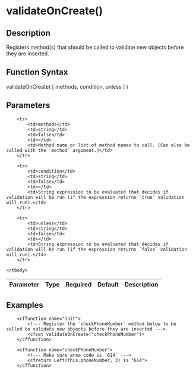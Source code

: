 # validateOnCreate()

## Description
Registers method(s) that should be called to validate new objects before they are inserted.

## Function Syntax
validateOnCreate( [ methods, condition, unless ] )


## Parameters
<table>
	<thead>
		<tr>
			<th>Parameter</th>
			<th>Type</th>
			<th>Required</th>
			<th>Default</th>
			<th>Description</th>
		</tr>
	</thead>
	<tbody>
		
		<tr>
			<td>methods</td>
			<td>string</td>
			<td>false</td>
			<td></td>
			<td>Method name or list of method names to call. (Can also be called with the `method` argument.)</td>
		</tr>
		
		<tr>
			<td>condition</td>
			<td>string</td>
			<td>false</td>
			<td></td>
			<td>String expression to be evaluated that decides if validation will be run (if the expression returns `true` validation will run).</td>
		</tr>
		
		<tr>
			<td>unless</td>
			<td>string</td>
			<td>false</td>
			<td></td>
			<td>String expression to be evaluated that decides if validation will be run (if the expression returns `false` validation will run).</td>
		</tr>
		
	</tbody>
</table>


## Examples
	
		<cffunction name="init">
			<!--- Register the `checkPhoneNumber` method below to be called to validate new objects before they are inserted --->
			<cfset validateOnCreate("checkPhoneNumber")>
		</cffunction>

		<cffunction name="checkPhoneNumber">
			<!--- Make sure area code is `614` --->
			<cfreturn Left(this.phoneNumber, 3) is "614">
		</cffunction>
